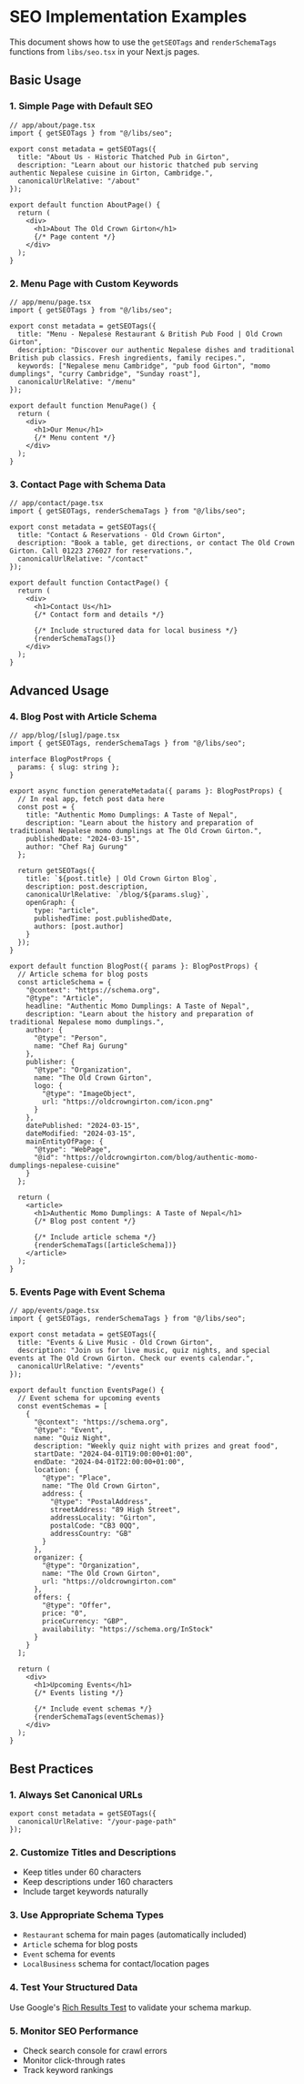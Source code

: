 # SEO Implementation Examples

This document shows how to use the `getSEOTags` and `renderSchemaTags` functions from `libs/seo.tsx` in your Next.js pages.

## Basic Usage

### 1. Simple Page with Default SEO

```tsx
// app/about/page.tsx
import { getSEOTags } from "@/libs/seo";

export const metadata = getSEOTags({
  title: "About Us - Historic Thatched Pub in Girton",
  description: "Learn about our historic thatched pub serving authentic Nepalese cuisine in Girton, Cambridge.",
  canonicalUrlRelative: "/about"
});

export default function AboutPage() {
  return (
    <div>
      <h1>About The Old Crown Girton</h1>
      {/* Page content */}
    </div>
  );
}
```

### 2. Menu Page with Custom Keywords

```tsx
// app/menu/page.tsx
import { getSEOTags } from "@/libs/seo";

export const metadata = getSEOTags({
  title: "Menu - Nepalese Restaurant & British Pub Food | Old Crown Girton",
  description: "Discover our authentic Nepalese dishes and traditional British pub classics. Fresh ingredients, family recipes.",
  keywords: ["Nepalese menu Cambridge", "pub food Girton", "momo dumplings", "curry Cambridge", "Sunday roast"],
  canonicalUrlRelative: "/menu"
});

export default function MenuPage() {
  return (
    <div>
      <h1>Our Menu</h1>
      {/* Menu content */}
    </div>
  );
}
```

### 3. Contact Page with Schema Data

```tsx
// app/contact/page.tsx
import { getSEOTags, renderSchemaTags } from "@/libs/seo";

export const metadata = getSEOTags({
  title: "Contact & Reservations - Old Crown Girton",
  description: "Book a table, get directions, or contact The Old Crown Girton. Call 01223 276027 for reservations.",
  canonicalUrlRelative: "/contact"
});

export default function ContactPage() {
  return (
    <div>
      <h1>Contact Us</h1>
      {/* Contact form and details */}
      
      {/* Include structured data for local business */}
      {renderSchemaTags()}
    </div>
  );
}
```

## Advanced Usage

### 4. Blog Post with Article Schema

```tsx
// app/blog/[slug]/page.tsx
import { getSEOTags, renderSchemaTags } from "@/libs/seo";

interface BlogPostProps {
  params: { slug: string };
}

export async function generateMetadata({ params }: BlogPostProps) {
  // In real app, fetch post data here
  const post = {
    title: "Authentic Momo Dumplings: A Taste of Nepal",
    description: "Learn about the history and preparation of traditional Nepalese momo dumplings at The Old Crown Girton.",
    publishedDate: "2024-03-15",
    author: "Chef Raj Gurung"
  };

  return getSEOTags({
    title: `${post.title} | Old Crown Girton Blog`,
    description: post.description,
    canonicalUrlRelative: `/blog/${params.slug}`,
    openGraph: {
      type: "article",
      publishedTime: post.publishedDate,
      authors: [post.author]
    }
  });
}

export default function BlogPost({ params }: BlogPostProps) {
  // Article schema for blog posts
  const articleSchema = {
    "@context": "https://schema.org",
    "@type": "Article",
    headline: "Authentic Momo Dumplings: A Taste of Nepal",
    description: "Learn about the history and preparation of traditional Nepalese momo dumplings.",
    author: {
      "@type": "Person",
      name: "Chef Raj Gurung"
    },
    publisher: {
      "@type": "Organization",
      name: "The Old Crown Girton",
      logo: {
        "@type": "ImageObject",
        url: "https://oldcrowngirton.com/icon.png"
      }
    },
    datePublished: "2024-03-15",
    dateModified: "2024-03-15",
    mainEntityOfPage: {
      "@type": "WebPage",
      "@id": "https://oldcrowngirton.com/blog/authentic-momo-dumplings-nepalese-cuisine"
    }
  };

  return (
    <article>
      <h1>Authentic Momo Dumplings: A Taste of Nepal</h1>
      {/* Blog post content */}
      
      {/* Include article schema */}
      {renderSchemaTags([articleSchema])}
    </article>
  );
}
```

### 5. Events Page with Event Schema

```tsx
// app/events/page.tsx
import { getSEOTags, renderSchemaTags } from "@/libs/seo";

export const metadata = getSEOTags({
  title: "Events & Live Music - Old Crown Girton",
  description: "Join us for live music, quiz nights, and special events at The Old Crown Girton. Check our events calendar.",
  canonicalUrlRelative: "/events"
});

export default function EventsPage() {
  // Event schema for upcoming events
  const eventSchemas = [
    {
      "@context": "https://schema.org",
      "@type": "Event",
      name: "Quiz Night",
      description: "Weekly quiz night with prizes and great food",
      startDate: "2024-04-01T19:00:00+01:00",
      endDate: "2024-04-01T22:00:00+01:00",
      location: {
        "@type": "Place",
        name: "The Old Crown Girton",
        address: {
          "@type": "PostalAddress",
          streetAddress: "89 High Street",
          addressLocality: "Girton",
          postalCode: "CB3 0QQ",
          addressCountry: "GB"
        }
      },
      organizer: {
        "@type": "Organization",
        name: "The Old Crown Girton",
        url: "https://oldcrowngirton.com"
      },
      offers: {
        "@type": "Offer",
        price: "0",
        priceCurrency: "GBP",
        availability: "https://schema.org/InStock"
      }
    }
  ];

  return (
    <div>
      <h1>Upcoming Events</h1>
      {/* Events listing */}
      
      {/* Include event schemas */}
      {renderSchemaTags(eventSchemas)}
    </div>
  );
}
```

## Best Practices

### 1. Always Set Canonical URLs
```tsx
export const metadata = getSEOTags({
  canonicalUrlRelative: "/your-page-path"
});
```

### 2. Customize Titles and Descriptions
- Keep titles under 60 characters
- Keep descriptions under 160 characters
- Include target keywords naturally

### 3. Use Appropriate Schema Types
- `Restaurant` schema for main pages (automatically included)
- `Article` schema for blog posts
- `Event` schema for events
- `LocalBusiness` schema for contact/location pages

### 4. Test Your Structured Data
Use Google's [Rich Results Test](https://search.google.com/test/rich-results) to validate your schema markup.

### 5. Monitor SEO Performance
- Check search console for crawl errors
- Monitor click-through rates
- Track keyword rankings
